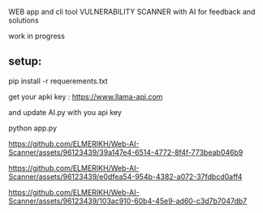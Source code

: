 WEB app and cli tool  VULNERABILITY SCANNER with AI for feedback and solutions 
 
 work in progress

setup:
-------------

pip install -r requerements.txt

get your apki key : https://www.llama-api.com

and update AI.py with you api key 

python app.py




https://github.com/ELMERIKH/Web-AI-Scanner/assets/96123439/39a147e4-6514-4772-8f4f-773beab046b9


https://github.com/ELMERIKH/Web-AI-Scanner/assets/96123439/e0dfea54-954b-4382-a072-37fdbcd0aff4


https://github.com/ELMERIKH/Web-AI-Scanner/assets/96123439/103ac910-60b4-45e9-ad60-c3d7b7047db7
